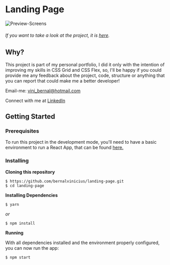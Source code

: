 # Landing Page
![Preview-Screens](https://i.imgur.com/hZ0LOeW.png)
###### If you want to take a look at the project, it is [here](https://my-landingpage.netlify.app/).
## Why?
This project is part of my personal portfolio, I did it only with the intention of improving my skills in CSS Grid and CSS Flex, so, I'll be happy if you could provide me any feedback about the project, code, structure or anything that you can report that could make me a better developer!

Email-me: vini_bernal@hotmail.com

Connect with me at [LinkedIn](https://www.linkedin.com/in/vin%C3%ADcius-bernal-19254027/)

## Getting Started
### Prerequisites
To run this project in the development mode, you'll need to have a basic environment to run a React App, that can be found [here.](https://reactjs.org/docs/getting-started.html)
### Installing
**Cloning this repository**
```
$ https://github.com/bernalvinicius/landing-page.git
$ cd landing-page
```
**Installing Dependencies**
```
$ yarn
```
_or_
```
$ npm install
```
**Running**

With all dependencies installed and the environment properly configured, you can now run the app:

```
$ npm start
```